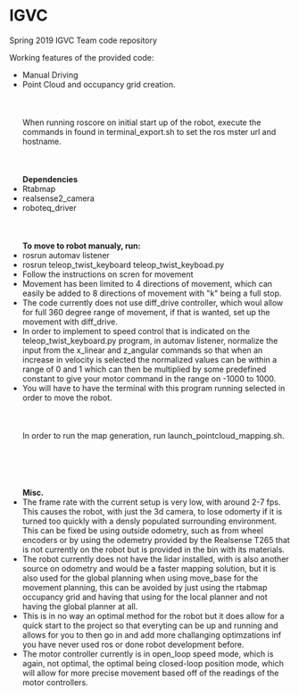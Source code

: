 # IGVC
Spring 2019 IGVC Team code repository

Working features of the provided code:
  * Manual Driving
  * Point Cloud and occupancy grid creation.
<br/><br/>
<br/><br/>
When running roscore on initial start up of the robot, execute the commands in found in terminal_export.sh
to set the ros mster url and hostname.
<br/><br/>
<br/><br/>
**Dependencies**
 * Rtabmap
 * realsense2_camera
 * roboteq_driver
<br/><br/>
<br/><br/>
**To move to robot manualy, run:**
 * rosrun automav listener
 * rosrun teleop_twist_keyboard teleop_twist_keyboad.py
  * Follow the instructions on scren for movement
   * Movement has been limited to 4 directions of movement, which can easily be added to 8 directions of movement with "k" being a full stop.
   * The code currently does not use diff_drive controller, which woul allow for full 360 degree range of movement, if that is wanted, set up the movement with diff_drive.
   * In order to implement to speed control that is indicated on the teleop_twist_keyboard.py program, in automav listener, normalize the input from the x_linear and z_angular commands so that when an increase in velocity is selected the normalized values can be within a range of 0 and 1 which can then be multiplied by some predefined constant to give your motor command in the range on -1000 to 1000.
   * You will have to have the terminal with this program running selected in order to move the robot.
<br/><br/>
<br/><br/>
In order to run the map generation, run launch_pointcloud_mapping.sh.
<br/><br/>
<br/><br/>
<br/><br/>
**Misc.**
 * The frame rate with the current setup is very low, with around 2-7 fps. This causes the robot, with just the 3d camera, to lose odomerty if it is turned too quickly with a densly populated surrounding environment. This can be fixed be using outside odometry, such as from wheel encoders or by using the odemetry provided by the Realsense T265 that is not currently on the robot but is provided in the bin with its materials.
 * The robot currently does not have the lidar installed, with is also another source on odometry and would be a faster mapping solution, but it is also used for the global planning when using move_base for the movement planning, this can be avoided by just using the rtabmap occupancy grid and having that using for the local planner and not having the global planner at all.
  * This is in no way an optimal method for the robot but it does allow for a quick start to the project so that everyting can be up and running and allows for you to then go in and add more challanging optimzations inf you have never used ros or done robot development before.
 * The motor controller currently is in open_loop speed mode, which is again, not optimal, the optimal being closed-loop position mode, which will allow for more precise movement based off of the readings of the motor controllers.
